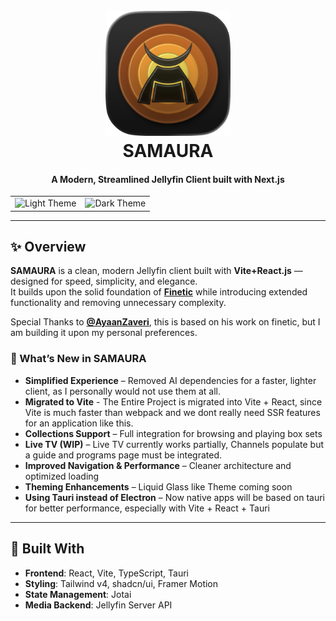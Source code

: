 <h1 align="center">
  <br>
    <a href="https://github.com/akhilmulpurii/samaura"><img src="https://github.com/akhilmulpurii/samaura/blob/main/public/logo/desktop/samaura.png?raw=true" alt="SAMAURA" width="200"></a>
  <br>
  SAMAURA
  <br>
</h1>
<h4 align="center">A Modern, Streamlined Jellyfin Client built with Next.js</h4>

<div align="center">
  <table>
    <tr>
      <td align="center">
        <img src="screenshots/series/light.png" alt="Light Theme" width="500">
      </td>
      <td align="center">
        <img src="screenshots/series/dark.png" alt="Dark Theme" width="500">
      </td>
    </tr>
  </table>
</div>

---

## ✨ Overview

**SAMAURA** is a clean, modern Jellyfin client built with **Vite+React.js** — designed for speed, simplicity, and elegance.  
It builds upon the solid foundation of **[Finetic](https://github.com/AyaanZaveri/finetic)** while introducing extended functionality and removing unnecessary complexity.

Special Thanks to **[@AyaanZaveri](https://github.com/AyaanZaveri)**, this is based on his work on finetic, but I am building it upon my personal preferences.

### 🔹 What’s New in SAMAURA

- **Simplified Experience** – Removed AI dependencies for a faster, lighter client, as I personally would not use them at all.
- **Migrated to Vite** - The Entire Project is migrated into Vite + React, since Vite is much faster than webpack and we dont really need SSR features for an application like this.
- **Collections Support** – Full integration for browsing and playing box sets
- **Live TV (WIP)** – Live TV currently works partially, Channels populate but a guide and programs page must be integrated.
- **Improved Navigation & Performance** – Cleaner architecture and optimized loading
- **Theming Enhancements** – Liquid Glass like Theme coming soon
- **Using Tauri instead of Electron** – Now native apps will be based on tauri for better performance, especially with Vite + React + Tauri

---

## 🧠 Built With

- **Frontend**: React, Vite, TypeScript, Tauri
- **Styling**: Tailwind v4, shadcn/ui, Framer Motion
- **State Management**: Jotai
- **Media Backend**: Jellyfin Server API
